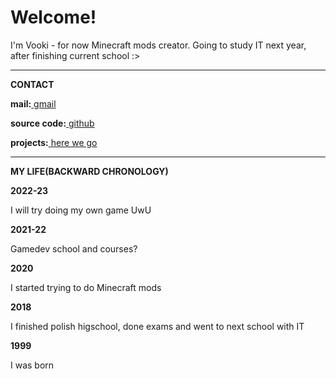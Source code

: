 <h1>Welcome!</h1>
<p>I'm Vooki - for now Minecraft mods creator. Going to study IT next year, after finishing current school :></p>

<hr>

<p><b>CONTACT</b></p>
  <p><b>mail:</b><a href="mailto:leafinkek@gmail.com"> gmail</a></p>
  <p><b>source code:</b><a href="https://github.com/Vooki"> github</a></p>
  <p><b>projects:</b><a href="/projects"> here we go</a></p>
  
<hr>
  
<p><b>MY LIFE(BACKWARD CHRONOLOGY)</b></p>
  <p><b>2022-23</b></p>
    I will try doing my own game UwU
  <p><b>2021-22</b></p>
    Gamedev school and courses?
  <p><b>2020</b></p>
    I started trying to do Minecraft mods
  <p><b>2018</b></p>
    I finished polish higschool, done exams and went to next school with IT
  <p><b>1999</b></p>
    I was born
